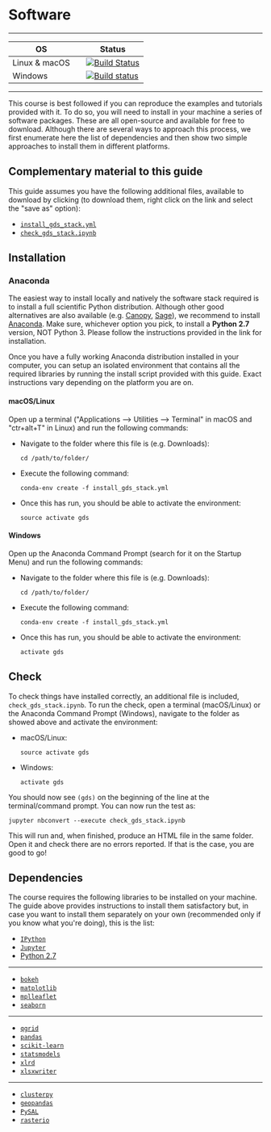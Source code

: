 # Software

---

| <CENTER>OS</CENTER>    | | <CENTER>Status</CENTER> |
| ------- | ----- | -----------------|
| Linux & macOS  | | [![Build Status](https://travis-ci.org/darribas/gds16.svg?branch=master)](https://travis-ci.org/darribas/gds16) |
| Windows |  | [![Build status](https://ci.appveyor.com/api/projects/status/nlobj16coto8k0rv?svg=true)](https://ci.appveyor.com/project/darribas/gds16) |

---

This course is best followed if you can reproduce the examples and tutorials provided with it. To do so, you will need to install in your machine a series of software packages. These are all open-source and available for free to download. Although there are several ways to approach this process, we first enumerate here the list of dependencies and then show two simple approaches to install them in different platforms.

## Complementary material to this guide

This guide assumes you have the following additional files, available to download by clicking (to download them, right click on the link and select the "save as" option):

* [`install_gds_stack.yml`](content/infrastructure/install_gds_stack.yml)
* [`check_gds_stack.ipynb`](content/infrastructure/check_gds_stack.ipynb)

## Installation

### Anaconda

The easiest way to install locally and natively the software stack required is to install a full scientific Python distribution. Although other good alternatives are also available (e.g. [Canopy](https://www.enthought.com/products/canopy/), [Sage](http://www.sagemath.org)), we recommend to install [Anaconda](https://store.continuum.io/cshop/anaconda/). Make sure, whichever option you pick, to install a **Python 2.7** version, NOT Python 3. Please follow the instructions provided in the link for installation.

Once you have a fully working Anaconda distribution installed in your computer, you can setup an isolated environment that contains all the required libraries by running the install script provided with this guide. Exact instructions vary depending on the platform you are on. 

#### macOS/Linux

Open up a terminal ("Applications --> Utilities --> Terminal" in macOS and  "ctr+alt+T" in Linux) and run the following commands:

* Navigate to the folder where this file is (e.g. Downloads):

    ```
    cd /path/to/folder/
    ```

* Execute the following command:

    ```
    conda-env create -f install_gds_stack.yml
    ```

* Once this has run, you should be able to activate the environment:

    ```
    source activate gds
    ```

#### Windows

Open up the Anaconda Command Prompt (search for it on the Startup Menu) and run the following commands:

* Navigate to the folder where this file is (e.g. Downloads):

    ```
    cd /path/to/folder/
    ```

* Execute the following command:

    ```
    conda-env create -f install_gds_stack.yml
    ```

* Once this has run, you should be able to activate the environment:

    ```
    activate gds
    ```


## Check

To check things have installed correctly, an additional file is included, `check_gds_stack.ipynb`. To run the check, open a terminal (macOS/Linux) or the Anaconda Command Prompt (Windows), navigate to the folder as showed above and activate the environment:

* macOS/Linux:

    ```
    source activate gds
    ```

* Windows:

    ```
    activate gds
    ```

You should now see `(gds)` on the beginning of the line at the terminal/command prompt. You can now run the test as:

`jupyter nbconvert --execute check_gds_stack.ipynb`

This will run and, when finished, produce an HTML file in the same folder. Open it and check there are no errors reported. If that is the case, you are good to go!

## Dependencies

The course requires the following libraries to be installed on your machine. The guide above provides instructions to install them satisfactory but, in case you want to install them separately on your own (recommended only if you know what you're doing), this is the list:

* [`IPython`](http://ipython.org) 
* [`Jupyter`](https://jupyter.org)
* [Python 2.7](https://www.python.org)

---

* [`bokeh`](http://bokeh.pydata.org/en/latest/)
* [`matplotlib`](http://matplotlib.org)
* [`mplleaflet`](https://github.com/jwass/mplleaflet)
* [`seaborn`](http://stanford.edu/~mwaskom/software/seaborn/)

---

* [`qgrid`](https://github.com/quantopian/qgrid)
* [`pandas`](http://pandas.pydata.org)
* [`scikit-learn`](http://scikit-learn.org/stable/index.html)
* [`statsmodels`](http://www.statsmodels.org/stable/index.html)
* [`xlrd`](https://pypi.python.org/pypi/xlrd)
* [`xlsxwriter`](https://xlsxwriter.readthedocs.io)

---

* [`clusterpy`](http://www.rise-group.org/risem/clusterpy/)
* [`geopandas`](http://geopandas.org)
* [`PySAL`](http://pysal.org)
* [`rasterio`](https://pypi.python.org/pypi/rasterio/)


